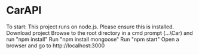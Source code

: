 # CarAPI
To start:
This project runs on node.js. Please ensure this is installed.
Download project
Browse to the root directory in a cmd prompt (...\Car) and run "npm install"
Run "npm install mongoose"
Run "npm start"
Open a browser and go to http://localhost:3000
